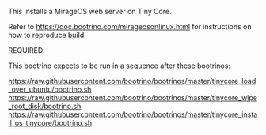 This installs a MirageOS web server on Tiny Core.

Refer to https://doc.bootrino.com/mirageosonlinux.html for instructions on how to reproduce build.

REQUIRED:

This bootrino expects to be run in a sequence after these bootrinos:

https://raw.githubusercontent.com/bootrino/bootrinos/master/tinycore_load_over_ubuntu/bootrino.sh
https://raw.githubusercontent.com/bootrino/bootrinos/master/tinycore_wipe_root_disk/bootrino.sh
https://raw.githubusercontent.com/bootrino/bootrinos/master/tinycore_install_os_tinycore/bootrino.sh


